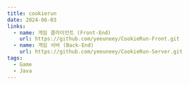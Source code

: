 ```yaml
---
title: cookierun
date: 2024-06-03
links:
  - name: 게임 클라이언트 (Front-End)
    url: https://github.com/yeeuneey/CookieRun-Front.git
  - name: 게임 서버 (Back-End)
    url: https://github.com/yeeuneey/CookieRun-Server.git
tags:
  - Game
  - Java
---
```




<!--more-->
